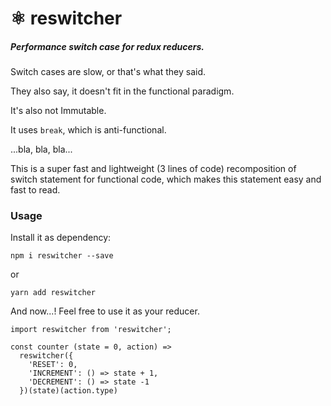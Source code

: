 # ⚛ reswitcher
##### Performance switch case for redux reducers.



Switch cases are slow, or that's what they said.

They also say, it doesn't fit in the functional paradigm. 

It's also not Immutable.

It uses `break`, which is anti-functional.

...bla, bla, bla...

This is a super fast and lightweight (3 lines of code) recomposition of switch statement for functional code, which makes this statement easy and fast to read.

### Usage 

Install it as dependency:

`npm i reswitcher --save`

or 

`yarn add reswitcher`

And now...! Feel free to use it as your reducer.

```
import reswitcher from 'reswitcher';

const counter (state = 0, action) =>
  reswitcher({
    'RESET': 0,
    'INCREMENT': () => state + 1,
    'DECREMENT': () => state -1
  })(state)(action.type)
```
